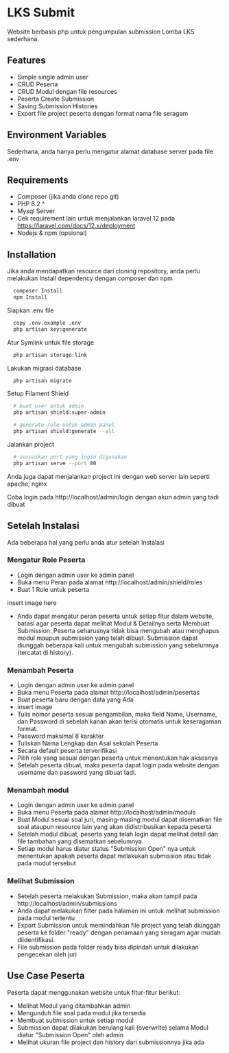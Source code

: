 
# LKS Submit

Website berbasis php untuk pengumpulan submission Lomba LKS sederhana. 





## Features

- Simple single admin user
- CRUD Peserta
- CRUD Modul dengan file resources
- Peserta Create Submission
- Saving Submission Histories
- Export file project peserta dengan format nama file seragam 


## Environment Variables

Sederhana, anda hanya perlu mengatur alamat database server pada file .env


## Requirements

- Composer (jika anda clone repo git)
- PHP 8.2 ^
- Mysql Server
- Cek requirement lain untuk menjalankan laravel 12 pada https://laravel.com/docs/12.x/deployment
- Nodejs & npm (opsional)
## Installation

Jika anda mendapatkan resource dari cloning repository, anda perlu melakukan Install dependency dengan composer dan npm

```bash
  composer Install
  npm Install
```

Siapkan .env file
```bash
  copy .env.example .env
  php artisan key:generate
```

Atur Symlink untuk file storage
```bash
  php artisan storage:link
```
    
Lakukan migrasi database
```bash
  php artisan migrate
```

Setup Filament Shield
```bash
  # buat user untuk admin
  php artisan shield:super-admin 

  # generate role untuk admin panel
  php artisan shield:generate --all
```

Jalankan project
```bash
  # sesuaikan port yang ingin digunakan
  php artisan serve --port 80
```

Anda juga dapat menjalankan project ini dengan web server lain seperti apache, nginx

Coba login pada http://localhost/admin/login dengan akun admin yang tadi dibuat



## Setelah Instalasi
Ada beberapa hal yang perlu anda atur setelah Instalasi

### Mengatur Role Peserta
- Login dengan admin user ke admin panel
- Buka menu Peran pada alamat http://localhost/admin/shield/roles
- Buat 1 Role untuk peserta

insert image here
- Anda dapat mengatur peran peserta untuk setiap fitur dalam website, batasi agar peserta dapat melihat Modul & Detailnya serta Membuat Submission. Peserta seharusnya tidak bisa mengubah atau menghapus modul maupun submission yang telah dibuat. Submission dapat diunggah beberapa kali untuk mengubah submission yang sebelumnya (tercatat di history).

### Menambah Peserta
- Login dengan admin user ke admin panel
- Buka menu Peserta pada alamat http://localhost/admin/pesertas
- Buat peserta baru dengan data yang Ada
- insert image
- Tulis nomor peserta sesuai pengambilan, maka field Name, Username, dan Password di sebelah kanan akan terisi otomatis untuk keseragaman format. 
- Password maksimal 8 karakter
- Tuliskan Nama Lengkap dan Asal sekolah Peserta
- Secara default peserta terverifikasi
- Pilih role yang sesuai dengan peserta untuk menentukan hak aksesnya
- Setelah peserta dibuat, maka peserta dapat login pada website dengan username dan password yang dibuat tadi.


### Menambah modul
- Login dengan admin user ke admin panel
- Buka menu Peserta pada alamat http://localhost/admin/moduls
- Buat Modul sesuai soal juri, masing-masing modul dapat disematkan file soal ataupun resource lain yang akan didistribusikan kepada peserta
- Setelah modul dibuat, peserta yang telah login dapat melihat detail dan file tambahan yang disematkan sebelumnya.
- Setiap modul harus diatur status "Submission Open" nya untuk menentukan apakah peserta dapat melakukan submission atau tidak pada modul tersebut


### Melihat Submission
- Setelah peserta melakukan Submission, maka akan tampil pada http://localhost/admin/submissions
- Anda dapat melakukan filter pada halaman ini untuk melihat submission pada modul tertentu
- Export Submission untuk memindahkan file project yang telah diunggah peserta ke folder "ready" dengan penamaan yang seragam agar mudah diidentifikasi. 
- File submission pada folder ready bisa dipindah untuk dilakukan pengecekan oleh juri
## Use Case Peserta

Peserta dapat menggunakan website untuk fitur-fitur berikut: 
- Melihat Modul yang ditambahkan admin
- Mengunduh file soal pada modul jika tersedia
- Membuat submission untuk setiap modul
- Submission dapat dilakukan berulang kali (overwrite) selama Modul diatur "Submission Open" oleh admin
- Melihat ukuran file project dan history dari submissionnya jika ada


